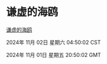 # 谦虚的海鸥
[谦虚的海鸥](http://219.139.197.74:56308/qxdho/course/base/hotlink/index.php)

2024年 11月 02日 星期六 04:50:02 CST

2024年 11月 01日 星期五 20:50:02 GMT
